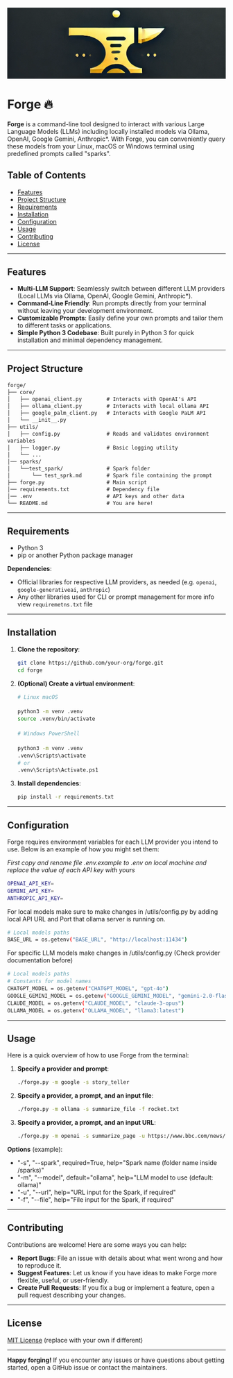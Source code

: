 ![Forge Logo](/res/forge.png)

# Forge 🔥

**Forge** is a command-line tool designed to interact with various Large Language Models (LLMs) including locally installed models via Ollama, OpenAI, Google Gemini, Anthropic*.
With Forge, you can conveniently query these models from your Linux, macOS or Windows terminal using predefined prompts called "sparks".

## Table of Contents

- [Features](#features)
- [Project Structure](#project-structure)
- [Requirements](#requirements)
- [Installation](#installation)
- [Configuration](#configuration)
- [Usage](#usage)
- [Contributing](#contributing)
- [License](#license)

---

## Features

- **Multi-LLM Support**: Seamlessly switch between different LLM providers (Local LLMs via Ollama, OpenAI, Google Gemini, Anthropic*).
- **Command-Line Friendly**: Run prompts directly from your terminal without leaving your development environment.
- **Customizable Prompts**: Easily define your own prompts and tailor them to different tasks or applications.
- **Simple Python 3 Codebase**: Built purely in Python 3 for quick installation and minimal dependency management.

---

## Project Structure

```
forge/
├── core/
│   ├── openai_client.py        # Interacts with OpenAI's API
│   ├── ollama_client.py        # Interacts with local ollama API
│   ├── google_palm_client.py   # Interacts with Google PaLM API
│   └── __init__.py
├── utils/
│   ├── config.py               # Reads and validates environment variables
│   ├── logger.py               # Basic logging utility
│   └── ...
│── sparks/
│   └──test_spark/              # Spark folder
│       └── test_sprk.md        # Spark file containing the prompt
├── forge.py                    # Main script
│── requirements.txt            # Dependency file
│── .env                        # API keys and other data
└── README.md                   # You are here!
```

---

## Requirements

- Python 3
- pip or another Python package manager

**Dependencies**:  
- Official libraries for respective LLM providers, as needed (e.g. `openai`, `google-generativeai`, `anthropic`)  
- Any other libraries used for CLI or prompt management for more info view `requiremetns.txt` file

---

## Installation

1. **Clone the repository**:
   ```bash
   git clone https://github.com/your-org/forge.git
   cd forge
   ```

2. **(Optional) Create a virtual environment**:

   ```bash
   # Linux macOS
   
   python3 -m venv .venv
   source .venv/bin/activate

   # Windows PowerShell

   python3 -m venv .venv
   .venv\Scripts\activate
   # or
   .venv\Scripts\Activate.ps1
   ```

3. **Install dependencies**:
   ```bash
   pip install -r requirements.txt
   ```

---

## Configuration

Forge requires environment variables for each LLM provider you intend to use. Below is an example of how you might set them:

*First copy and rename file .env.example to .env on local machine and replace the value of each API key with yours*
```bash
OPENAI_API_KEY=
GEMINI_API_KEY=
ANTHROPIC_API_KEY=
```

For local models make sure to make changes in /utils/config.py by adding local API URL and Port that ollama server is running on.

```bash
# Local models paths
BASE_URL = os.getenv("BASE_URL", "http://localhost:11434")
```

For specific LLM models make changes in /utils/config.py (Check provider documentation before)
```bash
# Local models paths
# Constants for model names
CHATGPT_MODEL = os.getenv("CHATGPT_MODEL", "gpt-4o")
GOOGLE_GEMINI_MODEL = os.getenv("GOOGLE_GEMINI_MODEL", "gemini-2.0-flash")
CLAUDE_MODEL = os.getenv("CLAUDE_MODEL", "claude-3-opus")
OLLAMA_MODEL = os.getenv("OLLAMA_MODEL", "llama3:latest")
```
---

## Usage

Here is a quick overview of how to use Forge from the terminal:

1. **Specify a provider and prompt**:
   ```bash
   ./forge.py -m google -s story_teller
   ```

2. **Specify a provider, a prompt, and an input file**:
   ```bash
   ./forge.py -m ollama -s summarize_file -f rocket.txt
   ```

3. **Specify a provider, a prompt, and an input URL**:
   ```bash
   ./forge.py -m openai -s summarize_page -u https://www.bbc.com/news/articles/1.html
   ```

**Options** (example):
- "-s", "--spark", required=True, help="Spark name (folder name inside /sparks)"
- "-m", "--model", default="ollama", help="LLM model to use (default: ollama)"
- "-u", "--url", help="URL input for the Spark, if required"
- "-f", "--file", help="File input for the Spark, if required"

---

## Contributing

Contributions are welcome! Here are some ways you can help:

- **Report Bugs**: File an issue with details about what went wrong and how to reproduce it.
- **Suggest Features**: Let us know if you have ideas to make Forge more flexible, useful, or user-friendly.
- **Create Pull Requests**: If you fix a bug or implement a feature, open a pull request describing your changes.

---

## License

[MIT License](LICENSE) (replace with your own if different)

---

**Happy forging!** If you encounter any issues or have questions about getting started, open a GitHub issue or contact the maintainers.
